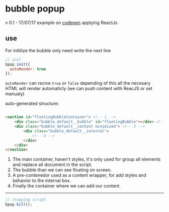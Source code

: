 # bubble popup
v 0.1 - 17/07/17 example on [codepen](https://codepen.io/e1016/pen/VWObge) applying ReactJs
## use

For initilize the bubble only need write the next line
```JavaScript
// init
bpop.init({
  autoRender: true
});
```

```autoRender``` can recive ```true``` or ```false``` depending of this all the necesary HTML will render automaticly (we can push content with ReacJS or set manualy)

auto-generated structure:
```HTML

<section id="floatingBubbleContainer"> <!-- 1 -->
    <div class="bubble_default__bubble" id="floatingBubble"></div> <!-- 2 -->
    <div class="bubble_default__content minimized"> <!-- 3 -->
        <div class="bubble_default__internal">
            <!-- 4 -->
        </div>
    </div>
</section>
```

1. The main container, haven't styles, it's only used for group all elements and replace all document in the script.
2. The bubble than we can see floating on screen.
3. A pre-contenedor used as a content wrapper, for add styles and behavior to the internal box.
4. Finally the container where we can add our content.
----------------
```JavaScript
// stopping script
bpop.kill();
```
